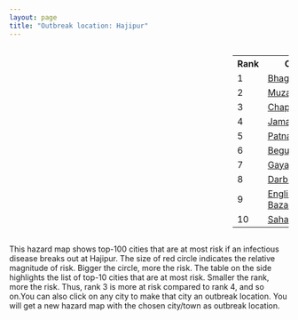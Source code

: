 ```yaml
---
layout: page
title: "Outbreak location: Hajipur"
---
```

<div style="width: 100%; overflow: auto;">
<div style="width: 75%; float: left;">
<div id="mapid">
<script src="https://buda-magenta.github.io/hazard_map/load_map.js"></script>

<script>
var marker_outbreak = L.marker([25.720581, 85.255560],{"autoPan": true}).addTo(map); marker_outbreak.bindTooltip("Hajipur").openTooltip();

var circle_1 = L.circle([25.286698, 87.132254], {"pane": "markerPane", "color": "red", "fill": true, "fillOpacity": 0.2, "fillRule": "evenodd", "lineCap": "round", "lineJoin": "round", "opacity": 1.0, "radius": 135615, "stroke": true, "weight": 3}).addTo(map);
circle_1.bindTooltip("Bhagalpur<br>rank: 1<br>hazard index: 0.135616")
circle_1.bindPopup('<a href="https://buda-magenta.github.io/hazard_map/Bhagalpur">Bhagalpur</a>')

var circle_2 = L.circle([26.148658, 85.340013], {"pane": "markerPane", "color": "red", "fill": true, "fillOpacity": 0.2, "fillRule": "evenodd", "lineCap": "round", "lineJoin": "round", "opacity": 1.0, "radius": 73324, "stroke": true, "weight": 3}).addTo(map);
circle_2.bindTooltip("Muzaffarpur<br>rank: 2<br>hazard index: 0.073325")
circle_2.bindPopup('<a href="https://buda-magenta.github.io/hazard_map/Muzaffarpur">Muzaffarpur</a>')

var circle_3 = L.circle([25.773344, 84.784977], {"pane": "markerPane", "color": "red", "fill": true, "fillOpacity": 0.2, "fillRule": "evenodd", "lineCap": "round", "lineJoin": "round", "opacity": 1.0, "radius": 20049, "stroke": true, "weight": 3}).addTo(map);
circle_3.bindTooltip("Chapra<br>rank: 3<br>hazard index: 0.020049")
circle_3.bindPopup('<a href="https://buda-magenta.github.io/hazard_map/Chapra">Chapra</a>')

var circle_4 = L.circle([25.329791, 86.456777], {"pane": "markerPane", "color": "red", "fill": true, "fillOpacity": 0.2, "fillRule": "evenodd", "lineCap": "round", "lineJoin": "round", "opacity": 1.0, "radius": 19209, "stroke": true, "weight": 3}).addTo(map);
circle_4.bindTooltip("Jamalpur<br>rank: 4<br>hazard index: 0.019209")
circle_4.bindPopup('<a href="https://buda-magenta.github.io/hazard_map/Jamalpur">Jamalpur</a>')

var circle_5 = L.circle([25.609324, 85.123525], {"pane": "markerPane", "color": "red", "fill": true, "fillOpacity": 0.2, "fillRule": "evenodd", "lineCap": "round", "lineJoin": "round", "opacity": 1.0, "radius": 17663, "stroke": true, "weight": 3}).addTo(map);
circle_5.bindTooltip("Patna<br>rank: 5<br>hazard index: 0.017663")
circle_5.bindPopup('<a href="https://buda-magenta.github.io/hazard_map/Patna">Patna</a>')

var circle_6 = L.circle([25.512719, 86.090571], {"pane": "markerPane", "color": "red", "fill": true, "fillOpacity": 0.2, "fillRule": "evenodd", "lineCap": "round", "lineJoin": "round", "opacity": 1.0, "radius": 12907, "stroke": true, "weight": 3}).addTo(map);
circle_6.bindTooltip("Begusarai<br>rank: 6<br>hazard index: 0.012908")
circle_6.bindPopup('<a href="https://buda-magenta.github.io/hazard_map/Begusarai">Begusarai</a>')

var circle_7 = L.circle([24.796436, 85.007956], {"pane": "markerPane", "color": "red", "fill": true, "fillOpacity": 0.2, "fillRule": "evenodd", "lineCap": "round", "lineJoin": "round", "opacity": 1.0, "radius": 12590, "stroke": true, "weight": 3}).addTo(map);
circle_7.bindTooltip("Gaya<br>rank: 7<br>hazard index: 0.012590")
circle_7.bindPopup('<a href="https://buda-magenta.github.io/hazard_map/Gaya">Gaya</a>')

var circle_8 = L.circle([26.083143, 86.032571], {"pane": "markerPane", "color": "red", "fill": true, "fillOpacity": 0.2, "fillRule": "evenodd", "lineCap": "round", "lineJoin": "round", "opacity": 1.0, "radius": 11728, "stroke": true, "weight": 3}).addTo(map);
circle_8.bindTooltip("Darbhanga<br>rank: 8<br>hazard index: 0.011729")
circle_8.bindPopup('<a href="https://buda-magenta.github.io/hazard_map/Darbhanga">Darbhanga</a>')

var circle_9 = L.circle([24.965712, 88.127778], {"pane": "markerPane", "color": "red", "fill": true, "fillOpacity": 0.2, "fillRule": "evenodd", "lineCap": "round", "lineJoin": "round", "opacity": 1.0, "radius": 8831, "stroke": true, "weight": 3}).addTo(map);
circle_9.bindTooltip("English Bazar<br>rank: 9<br>hazard index: 0.008831")
circle_9.bindPopup('<a href="https://buda-magenta.github.io/hazard_map/English_Bazar">English Bazar</a>')

var circle_10 = L.circle([25.832642, 86.614893], {"pane": "markerPane", "color": "red", "fill": true, "fillOpacity": 0.2, "fillRule": "evenodd", "lineCap": "round", "lineJoin": "round", "opacity": 1.0, "radius": 6895, "stroke": true, "weight": 3}).addTo(map);
circle_10.bindTooltip("Saharsa<br>rank: 10<br>hazard index: 0.006895")
circle_10.bindPopup('<a href="https://buda-magenta.github.io/hazard_map/Saharsa">Saharsa</a>')

var circle_11 = L.circle([25.560900, 87.647654], {"pane": "markerPane", "color": "red", "fill": true, "fillOpacity": 0.2, "fillRule": "evenodd", "lineCap": "round", "lineJoin": "round", "opacity": 1.0, "radius": 4817, "stroke": true, "weight": 3}).addTo(map);
circle_11.bindTooltip("Katihar<br>rank: 11<br>hazard index: 0.004818")
circle_11.bindPopup('<a href="https://buda-magenta.github.io/hazard_map/Katihar">Katihar</a>')

var circle_12 = L.circle([26.131004, 84.391257], {"pane": "markerPane", "color": "red", "fill": true, "fillOpacity": 0.2, "fillRule": "evenodd", "lineCap": "round", "lineJoin": "round", "opacity": 1.0, "radius": 3699, "stroke": true, "weight": 3}).addTo(map);
circle_12.bindTooltip("Siwan<br>rank: 12<br>hazard index: 0.003699")
circle_12.bindPopup('<a href="https://buda-magenta.github.io/hazard_map/Siwan">Siwan</a>')

var circle_13 = L.circle([22.541418, 88.357691], {"pane": "markerPane", "color": "red", "fill": true, "fillOpacity": 0.2, "fillRule": "evenodd", "lineCap": "round", "lineJoin": "round", "opacity": 1.0, "radius": 3603, "stroke": true, "weight": 3}).addTo(map);
circle_13.bindTooltip("Kolkata<br>rank: 13<br>hazard index: 0.003603")
circle_13.bindPopup('<a href="https://buda-magenta.github.io/hazard_map/Kolkata">Kolkata</a>')

var circle_14 = L.circle([26.671329, 83.364583], {"pane": "markerPane", "color": "red", "fill": true, "fillOpacity": 0.2, "fillRule": "evenodd", "lineCap": "round", "lineJoin": "round", "opacity": 1.0, "radius": 3155, "stroke": true, "weight": 3}).addTo(map);
circle_14.bindTooltip("Gorakhpur<br>rank: 14<br>hazard index: 0.003156")
circle_14.bindPopup('<a href="https://buda-magenta.github.io/hazard_map/Gorakhpur">Gorakhpur</a>')

var circle_15 = L.circle([25.877933, 84.119959], {"pane": "markerPane", "color": "red", "fill": true, "fillOpacity": 0.2, "fillRule": "evenodd", "lineCap": "round", "lineJoin": "round", "opacity": 1.0, "radius": 2993, "stroke": true, "weight": 3}).addTo(map);
circle_15.bindTooltip("Ballia<br>rank: 15<br>hazard index: 0.002993")
circle_15.bindPopup('<a href="https://buda-magenta.github.io/hazard_map/Ballia">Ballia</a>')

var circle_16 = L.circle([26.716413, 88.430992], {"pane": "markerPane", "color": "red", "fill": true, "fillOpacity": 0.2, "fillRule": "evenodd", "lineCap": "round", "lineJoin": "round", "opacity": 1.0, "radius": 2444, "stroke": true, "weight": 3}).addTo(map);
circle_16.bindTooltip("Siliguri<br>rank: 16<br>hazard index: 0.002445")
circle_16.bindPopup('<a href="https://buda-magenta.github.io/hazard_map/Siliguri">Siliguri</a>')

var circle_17 = L.circle([26.669512, 84.957411], {"pane": "markerPane", "color": "red", "fill": true, "fillOpacity": 0.2, "fillRule": "evenodd", "lineCap": "round", "lineJoin": "round", "opacity": 1.0, "radius": 2081, "stroke": true, "weight": 3}).addTo(map);
circle_17.bindTooltip("Motihari<br>rank: 17<br>hazard index: 0.002082")
circle_17.bindPopup('<a href="https://buda-magenta.github.io/hazard_map/Motihari">Motihari</a>')

var circle_18 = L.circle([28.651718, 77.221939], {"pane": "markerPane", "color": "red", "fill": true, "fillOpacity": 0.2, "fillRule": "evenodd", "lineCap": "round", "lineJoin": "round", "opacity": 1.0, "radius": 1846, "stroke": true, "weight": 3}).addTo(map);
circle_18.bindTooltip("Delhi<br>rank: 18<br>hazard index: 0.001846")
circle_18.bindPopup('<a href="https://buda-magenta.github.io/hazard_map/Delhi">Delhi</a>')

var circle_19 = L.circle([25.954628, 83.647350], {"pane": "markerPane", "color": "red", "fill": true, "fillOpacity": 0.2, "fillRule": "evenodd", "lineCap": "round", "lineJoin": "round", "opacity": 1.0, "radius": 1763, "stroke": true, "weight": 3}).addTo(map);
circle_19.bindTooltip("Maunath Bhanjan<br>rank: 19<br>hazard index: 0.001763")
circle_19.bindPopup('<a href="https://buda-magenta.github.io/hazard_map/Maunath_Bhanjan">Maunath Bhanjan</a>')

var circle_20 = L.circle([23.795281, 86.430964], {"pane": "markerPane", "color": "red", "fill": true, "fillOpacity": 0.2, "fillRule": "evenodd", "lineCap": "round", "lineJoin": "round", "opacity": 1.0, "radius": 1743, "stroke": true, "weight": 3}).addTo(map);
circle_20.bindTooltip("Dhanbad<br>rank: 20<br>hazard index: 0.001743")
circle_20.bindPopup('<a href="https://buda-magenta.github.io/hazard_map/Dhanbad">Dhanbad</a>')

var circle_21 = L.circle([25.205305, 85.514612], {"pane": "markerPane", "color": "red", "fill": true, "fillOpacity": 0.2, "fillRule": "evenodd", "lineCap": "round", "lineJoin": "round", "opacity": 1.0, "radius": 1370, "stroke": true, "weight": 3}).addTo(map);
circle_21.bindTooltip("Biharsharif<br>rank: 21<br>hazard index: 0.001371")
circle_21.bindPopup('<a href="https://buda-magenta.github.io/hazard_map/Biharsharif">Biharsharif</a>')

var circle_22 = L.circle([26.838100, 80.934600], {"pane": "markerPane", "color": "red", "fill": true, "fillOpacity": 0.2, "fillRule": "evenodd", "lineCap": "round", "lineJoin": "round", "opacity": 1.0, "radius": 1343, "stroke": true, "weight": 3}).addTo(map);
circle_22.bindTooltip("Lucknow<br>rank: 22<br>hazard index: 0.001343")
circle_22.bindPopup('<a href="https://buda-magenta.github.io/hazard_map/Lucknow">Lucknow</a>')

var circle_23 = L.circle([25.623457, 84.596839], {"pane": "markerPane", "color": "red", "fill": true, "fillOpacity": 0.2, "fillRule": "evenodd", "lineCap": "round", "lineJoin": "round", "opacity": 1.0, "radius": 1276, "stroke": true, "weight": 3}).addTo(map);
circle_23.bindTooltip("Arrah<br>rank: 23<br>hazard index: 0.001277")
circle_23.bindPopup('<a href="https://buda-magenta.github.io/hazard_map/Arrah">Arrah</a>')

var circle_24 = L.circle([26.298638, 87.953148], {"pane": "markerPane", "color": "red", "fill": true, "fillOpacity": 0.2, "fillRule": "evenodd", "lineCap": "round", "lineJoin": "round", "opacity": 1.0, "radius": 1266, "stroke": true, "weight": 3}).addTo(map);
circle_24.bindTooltip("Kishanganj<br>rank: 24<br>hazard index: 0.001267")
circle_24.bindPopup('<a href="https://buda-magenta.github.io/hazard_map/Kishanganj">Kishanganj</a>')

var circle_25 = L.circle([23.687130, 86.974659], {"pane": "markerPane", "color": "red", "fill": true, "fillOpacity": 0.2, "fillRule": "evenodd", "lineCap": "round", "lineJoin": "round", "opacity": 1.0, "radius": 1183, "stroke": true, "weight": 3}).addTo(map);
circle_25.bindTooltip("Asansol<br>rank: 25<br>hazard index: 0.001184")
circle_25.bindPopup('<a href="https://buda-magenta.github.io/hazard_map/Asansol">Asansol</a>')

var circle_26 = L.circle([26.423847, 83.762732], {"pane": "markerPane", "color": "red", "fill": true, "fillOpacity": 0.2, "fillRule": "evenodd", "lineCap": "round", "lineJoin": "round", "opacity": 1.0, "radius": 1109, "stroke": true, "weight": 3}).addTo(map);
circle_26.bindTooltip("Deoria<br>rank: 26<br>hazard index: 0.001110")
circle_26.bindPopup('<a href="https://buda-magenta.github.io/hazard_map/Deoria">Deoria</a>')

var circle_27 = L.circle([26.180598, 91.753943], {"pane": "markerPane", "color": "red", "fill": true, "fillOpacity": 0.2, "fillRule": "evenodd", "lineCap": "round", "lineJoin": "round", "opacity": 1.0, "radius": 1070, "stroke": true, "weight": 3}).addTo(map);
circle_27.bindTooltip("Guwahati<br>rank: 27<br>hazard index: 0.001070")
circle_27.bindPopup('<a href="https://buda-magenta.github.io/hazard_map/Guwahati">Guwahati</a>')

var circle_28 = L.circle([25.220812, 86.517204], {"pane": "markerPane", "color": "red", "fill": true, "fillOpacity": 0.2, "fillRule": "evenodd", "lineCap": "round", "lineJoin": "round", "opacity": 1.0, "radius": 983, "stroke": true, "weight": 3}).addTo(map);
circle_28.bindTooltip("Munger<br>rank: 28<br>hazard index: 0.000984")
circle_28.bindPopup('<a href="https://buda-magenta.github.io/hazard_map/Munger">Munger</a>')

var circle_29 = L.circle([25.133173, 86.525040], {"pane": "markerPane", "color": "red", "fill": true, "fillOpacity": 0.2, "fillRule": "evenodd", "lineCap": "round", "lineJoin": "round", "opacity": 1.0, "radius": 955, "stroke": true, "weight": 3}).addTo(map);
circle_29.bindTooltip("Kharagpur<br>rank: 29<br>hazard index: 0.000955")
circle_29.bindPopup('<a href="https://buda-magenta.github.io/hazard_map/Kharagpur">Kharagpur</a>')

var circle_30 = L.circle([24.476642, 86.606732], {"pane": "markerPane", "color": "red", "fill": true, "fillOpacity": 0.2, "fillRule": "evenodd", "lineCap": "round", "lineJoin": "round", "opacity": 1.0, "radius": 937, "stroke": true, "weight": 3}).addTo(map);
circle_30.bindTooltip("Deoghar<br>rank: 30<br>hazard index: 0.000938")
circle_30.bindPopup('<a href="https://buda-magenta.github.io/hazard_map/Deoghar">Deoghar</a>')

var circle_31 = L.circle([25.623400, 85.041700], {"pane": "markerPane", "color": "red", "fill": true, "fillOpacity": 0.2, "fillRule": "evenodd", "lineCap": "round", "lineJoin": "round", "opacity": 1.0, "radius": 891, "stroke": true, "weight": 3}).addTo(map);
circle_31.bindTooltip("Dinapur Nizamat<br>rank: 31<br>hazard index: 0.000891")
circle_31.bindPopup('<a href="https://buda-magenta.github.io/hazard_map/Dinapur_Nizamat">Dinapur Nizamat</a>')

var circle_32 = L.circle([25.572433, 83.609605], {"pane": "markerPane", "color": "red", "fill": true, "fillOpacity": 0.2, "fillRule": "evenodd", "lineCap": "round", "lineJoin": "round", "opacity": 1.0, "radius": 780, "stroke": true, "weight": 3}).addTo(map);
circle_32.bindTooltip("Medinipur<br>rank: 32<br>hazard index: 0.000781")
circle_32.bindPopup('<a href="https://buda-magenta.github.io/hazard_map/Medinipur">Medinipur</a>')

var circle_33 = L.circle([25.335649, 83.007629], {"pane": "markerPane", "color": "red", "fill": true, "fillOpacity": 0.2, "fillRule": "evenodd", "lineCap": "round", "lineJoin": "round", "opacity": 1.0, "radius": 745, "stroke": true, "weight": 3}).addTo(map);
circle_33.bindTooltip("Varanasi<br>rank: 33<br>hazard index: 0.000746")
circle_33.bindPopup('<a href="https://buda-magenta.github.io/hazard_map/Varanasi">Varanasi</a>')

var circle_34 = L.circle([23.370035, 85.325013], {"pane": "markerPane", "color": "red", "fill": true, "fillOpacity": 0.2, "fillRule": "evenodd", "lineCap": "round", "lineJoin": "round", "opacity": 1.0, "radius": 742, "stroke": true, "weight": 3}).addTo(map);
circle_34.bindTooltip("Ranchi<br>rank: 34<br>hazard index: 0.000742")
circle_34.bindPopup('<a href="https://buda-magenta.github.io/hazard_map/Ranchi">Ranchi</a>')

var circle_35 = L.circle([26.000000, 87.500000], {"pane": "markerPane", "color": "red", "fill": true, "fillOpacity": 0.2, "fillRule": "evenodd", "lineCap": "round", "lineJoin": "round", "opacity": 1.0, "radius": 716, "stroke": true, "weight": 3}).addTo(map);
circle_35.bindTooltip("Purnia<br>rank: 35<br>hazard index: 0.000717")
circle_35.bindPopup('<a href="https://buda-magenta.github.io/hazard_map/Purnia">Purnia</a>')

var circle_36 = L.circle([26.791073, 84.560107], {"pane": "markerPane", "color": "red", "fill": true, "fillOpacity": 0.2, "fillRule": "evenodd", "lineCap": "round", "lineJoin": "round", "opacity": 1.0, "radius": 710, "stroke": true, "weight": 3}).addTo(map);
circle_36.bindTooltip("Bettiah<br>rank: 36<br>hazard index: 0.000710")
circle_36.bindPopup('<a href="https://buda-magenta.github.io/hazard_map/Bettiah">Bettiah</a>')

var circle_37 = L.circle([28.651718, 77.221939], {"pane": "markerPane", "color": "red", "fill": true, "fillOpacity": 0.2, "fillRule": "evenodd", "lineCap": "round", "lineJoin": "round", "opacity": 1.0, "radius": 694, "stroke": true, "weight": 3}).addTo(map);
circle_37.bindTooltip("Dehri<br>rank: 37<br>hazard index: 0.000694")
circle_37.bindPopup('<a href="https://buda-magenta.github.io/hazard_map/Dehri">Dehri</a>')

var circle_38 = L.circle([24.900100, 84.018211], {"pane": "markerPane", "color": "red", "fill": true, "fillOpacity": 0.2, "fillRule": "evenodd", "lineCap": "round", "lineJoin": "round", "opacity": 1.0, "radius": 680, "stroke": true, "weight": 3}).addTo(map);
circle_38.bindTooltip("Sasaram<br>rank: 38<br>hazard index: 0.000680")
circle_38.bindPopup('<a href="https://buda-magenta.github.io/hazard_map/Sasaram">Sasaram</a>')

var circle_39 = L.circle([27.059011, 84.206464], {"pane": "markerPane", "color": "red", "fill": true, "fillOpacity": 0.2, "fillRule": "evenodd", "lineCap": "round", "lineJoin": "round", "opacity": 1.0, "radius": 674, "stroke": true, "weight": 3}).addTo(map);
circle_39.bindTooltip("Bagaha<br>rank: 39<br>hazard index: 0.000675")
circle_39.bindPopup('<a href="https://buda-magenta.github.io/hazard_map/Bagaha">Bagaha</a>')

var circle_40 = L.circle([23.967515, 85.438846], {"pane": "markerPane", "color": "red", "fill": true, "fillOpacity": 0.2, "fillRule": "evenodd", "lineCap": "round", "lineJoin": "round", "opacity": 1.0, "radius": 512, "stroke": true, "weight": 3}).addTo(map);
circle_40.bindTooltip("Hazaribagh<br>rank: 40<br>hazard index: 0.000512")
circle_40.bindPopup('<a href="https://buda-magenta.github.io/hazard_map/Hazaribagh">Hazaribagh</a>')

var circle_41 = L.circle([26.460914, 80.321759], {"pane": "markerPane", "color": "red", "fill": true, "fillOpacity": 0.2, "fillRule": "evenodd", "lineCap": "round", "lineJoin": "round", "opacity": 1.0, "radius": 498, "stroke": true, "weight": 3}).addTo(map);
circle_41.bindTooltip("Kanpur<br>rank: 41<br>hazard index: 0.000499")
circle_41.bindPopup('<a href="https://buda-magenta.github.io/hazard_map/Kanpur">Kanpur</a>')

var circle_42 = L.circle([23.535048, 87.338043], {"pane": "markerPane", "color": "red", "fill": true, "fillOpacity": 0.2, "fillRule": "evenodd", "lineCap": "round", "lineJoin": "round", "opacity": 1.0, "radius": 473, "stroke": true, "weight": 3}).addTo(map);
circle_42.bindTooltip("Durgapur<br>rank: 42<br>hazard index: 0.000473")
circle_42.bindPopup('<a href="https://buda-magenta.github.io/hazard_map/Durgapur">Durgapur</a>')

var circle_43 = L.circle([25.152471, 85.006878], {"pane": "markerPane", "color": "red", "fill": true, "fillOpacity": 0.2, "fillRule": "evenodd", "lineCap": "round", "lineJoin": "round", "opacity": 1.0, "radius": 461, "stroke": true, "weight": 3}).addTo(map);
circle_43.bindTooltip("Jehanabad<br>rank: 43<br>hazard index: 0.000462")
circle_43.bindPopup('<a href="https://buda-magenta.github.io/hazard_map/Jehanabad">Jehanabad</a>')

var circle_44 = L.circle([25.438130, 81.833800], {"pane": "markerPane", "color": "red", "fill": true, "fillOpacity": 0.2, "fillRule": "evenodd", "lineCap": "round", "lineJoin": "round", "opacity": 1.0, "radius": 410, "stroke": true, "weight": 3}).addTo(map);
circle_44.bindTooltip("Allahabad<br>rank: 44<br>hazard index: 0.000410")
circle_44.bindPopup('<a href="https://buda-magenta.github.io/hazard_map/Allahabad">Allahabad</a>')

var circle_45 = L.circle([25.562071, 84.015672], {"pane": "markerPane", "color": "red", "fill": true, "fillOpacity": 0.2, "fillRule": "evenodd", "lineCap": "round", "lineJoin": "round", "opacity": 1.0, "radius": 403, "stroke": true, "weight": 3}).addTo(map);
circle_45.bindTooltip("Buxar<br>rank: 45<br>hazard index: 0.000404")
circle_45.bindPopup('<a href="https://buda-magenta.github.io/hazard_map/Buxar">Buxar</a>')

var circle_46 = L.circle([25.531031, 78.652689], {"pane": "markerPane", "color": "red", "fill": true, "fillOpacity": 0.2, "fillRule": "evenodd", "lineCap": "round", "lineJoin": "round", "opacity": 1.0, "radius": 400, "stroke": true, "weight": 3}).addTo(map);
circle_46.bindTooltip("Jhansi<br>rank: 46<br>hazard index: 0.000400")
circle_46.bindPopup('<a href="https://buda-magenta.github.io/hazard_map/Jhansi">Jhansi</a>')

var circle_47 = L.circle([25.603508, 83.507454], {"pane": "markerPane", "color": "red", "fill": true, "fillOpacity": 0.2, "fillRule": "evenodd", "lineCap": "round", "lineJoin": "round", "opacity": 1.0, "radius": 389, "stroke": true, "weight": 3}).addTo(map);
circle_47.bindTooltip("Ghazipur<br>rank: 47<br>hazard index: 0.000390")
circle_47.bindPopup('<a href="https://buda-magenta.github.io/hazard_map/Ghazipur">Ghazipur</a>')

var circle_48 = L.circle([22.801519, 86.202958], {"pane": "markerPane", "color": "red", "fill": true, "fillOpacity": 0.2, "fillRule": "evenodd", "lineCap": "round", "lineJoin": "round", "opacity": 1.0, "radius": 377, "stroke": true, "weight": 3}).addTo(map);
circle_48.bindTooltip("Jamshedpur<br>rank: 48<br>hazard index: 0.000378")
circle_48.bindPopup('<a href="https://buda-magenta.github.io/hazard_map/Jamshedpur">Jamshedpur</a>')

var circle_49 = L.circle([25.680654, 88.124646], {"pane": "markerPane", "color": "red", "fill": true, "fillOpacity": 0.2, "fillRule": "evenodd", "lineCap": "round", "lineJoin": "round", "opacity": 1.0, "radius": 377, "stroke": true, "weight": 3}).addTo(map);
circle_49.bindTooltip("Raiganj<br>rank: 49<br>hazard index: 0.000377")
circle_49.bindPopup('<a href="https://buda-magenta.github.io/hazard_map/Raiganj">Raiganj</a>')

var circle_50 = L.circle([22.707369, 88.374437], {"pane": "markerPane", "color": "red", "fill": true, "fillOpacity": 0.2, "fillRule": "evenodd", "lineCap": "round", "lineJoin": "round", "opacity": 1.0, "radius": 375, "stroke": true, "weight": 3}).addTo(map);
circle_50.bindTooltip("Baranagar<br>rank: 50<br>hazard index: 0.000375")
circle_50.bindPopup('<a href="https://buda-magenta.github.io/hazard_map/Baranagar">Baranagar</a>')

var circle_51 = L.circle([25.263487, 88.789003], {"pane": "markerPane", "color": "red", "fill": true, "fillOpacity": 0.2, "fillRule": "evenodd", "lineCap": "round", "lineJoin": "round", "opacity": 1.0, "radius": 375, "stroke": true, "weight": 3}).addTo(map);
circle_51.bindTooltip("Balurghat<br>rank: 51<br>hazard index: 0.000375")
circle_51.bindPopup('<a href="https://buda-magenta.github.io/hazard_map/Balurghat">Balurghat</a>')

var circle_52 = L.circle([26.698885, 88.320030], {"pane": "markerPane", "color": "red", "fill": true, "fillOpacity": 0.2, "fillRule": "evenodd", "lineCap": "round", "lineJoin": "round", "opacity": 1.0, "radius": 324, "stroke": true, "weight": 3}).addTo(map);
circle_52.bindTooltip("Bagdogra<br>rank: 52<br>hazard index: 0.000325")
circle_52.bindPopup('<a href="https://buda-magenta.github.io/hazard_map/Bagdogra">Bagdogra</a>')

var circle_53 = L.circle([19.075990, 72.877393], {"pane": "markerPane", "color": "red", "fill": true, "fillOpacity": 0.2, "fillRule": "evenodd", "lineCap": "round", "lineJoin": "round", "opacity": 1.0, "radius": 294, "stroke": true, "weight": 3}).addTo(map);
circle_53.bindTooltip("Mumbai<br>rank: 53<br>hazard index: 0.000294")
circle_53.bindPopup('<a href="https://buda-magenta.github.io/hazard_map/Mumbai">Mumbai</a>')

var circle_54 = L.circle([23.699128, 85.991069], {"pane": "markerPane", "color": "red", "fill": true, "fillOpacity": 0.2, "fillRule": "evenodd", "lineCap": "round", "lineJoin": "round", "opacity": 1.0, "radius": 286, "stroke": true, "weight": 3}).addTo(map);
circle_54.bindTooltip("Bokaro<br>rank: 54<br>hazard index: 0.000286")
circle_54.bindPopup('<a href="https://buda-magenta.github.io/hazard_map/Bokaro">Bokaro</a>')

var circle_55 = L.circle([28.457876, 79.405571], {"pane": "markerPane", "color": "red", "fill": true, "fillOpacity": 0.2, "fillRule": "evenodd", "lineCap": "round", "lineJoin": "round", "opacity": 1.0, "radius": 275, "stroke": true, "weight": 3}).addTo(map);
circle_55.bindTooltip("Bareilly<br>rank: 55<br>hazard index: 0.000276")
circle_55.bindPopup('<a href="https://buda-magenta.github.io/hazard_map/Bareilly">Bareilly</a>')

var circle_56 = L.circle([26.626484, 88.734077], {"pane": "markerPane", "color": "red", "fill": true, "fillOpacity": 0.2, "fillRule": "evenodd", "lineCap": "round", "lineJoin": "round", "opacity": 1.0, "radius": 253, "stroke": true, "weight": 3}).addTo(map);
circle_56.bindTooltip("Jalpaiguri<br>rank: 56<br>hazard index: 0.000254")
circle_56.bindPopup('<a href="https://buda-magenta.github.io/hazard_map/Jalpaiguri">Jalpaiguri</a>')

var circle_57 = L.circle([23.250000, 87.750000], {"pane": "markerPane", "color": "red", "fill": true, "fillOpacity": 0.2, "fillRule": "evenodd", "lineCap": "round", "lineJoin": "round", "opacity": 1.0, "radius": 252, "stroke": true, "weight": 3}).addTo(map);
circle_57.bindTooltip("Barddhaman<br>rank: 57<br>hazard index: 0.000253")
circle_57.bindPopup('<a href="https://buda-magenta.github.io/hazard_map/Barddhaman">Barddhaman</a>')

var circle_58 = L.circle([21.170200, 72.831100], {"pane": "markerPane", "color": "red", "fill": true, "fillOpacity": 0.2, "fillRule": "evenodd", "lineCap": "round", "lineJoin": "round", "opacity": 1.0, "radius": 230, "stroke": true, "weight": 3}).addTo(map);
circle_58.bindTooltip("Surat<br>rank: 58<br>hazard index: 0.000230")
circle_58.bindPopup('<a href="https://buda-magenta.github.io/hazard_map/Surat">Surat</a>')

var circle_59 = L.circle([27.484460, 94.901945], {"pane": "markerPane", "color": "red", "fill": true, "fillOpacity": 0.2, "fillRule": "evenodd", "lineCap": "round", "lineJoin": "round", "opacity": 1.0, "radius": 187, "stroke": true, "weight": 3}).addTo(map);
circle_59.bindTooltip("Dibrugarh<br>rank: 59<br>hazard index: 0.000188")
circle_59.bindPopup('<a href="https://buda-magenta.github.io/hazard_map/Dibrugarh">Dibrugarh</a>')

var circle_60 = L.circle([23.730215, 86.839671], {"pane": "markerPane", "color": "red", "fill": true, "fillOpacity": 0.2, "fillRule": "evenodd", "lineCap": "round", "lineJoin": "round", "opacity": 1.0, "radius": 176, "stroke": true, "weight": 3}).addTo(map);
circle_60.bindTooltip("Kulti<br>rank: 60<br>hazard index: 0.000176")
circle_60.bindPopup('<a href="https://buda-magenta.github.io/hazard_map/Kulti">Kulti</a>')

var circle_61 = L.circle([30.909016, 75.851601], {"pane": "markerPane", "color": "red", "fill": true, "fillOpacity": 0.2, "fillRule": "evenodd", "lineCap": "round", "lineJoin": "round", "opacity": 1.0, "radius": 168, "stroke": true, "weight": 3}).addTo(map);
circle_61.bindTooltip("Ludhiana<br>rank: 61<br>hazard index: 0.000168")
circle_61.bindPopup('<a href="https://buda-magenta.github.io/hazard_map/Ludhiana">Ludhiana</a>')

var circle_62 = L.circle([23.388901, 88.372439], {"pane": "markerPane", "color": "red", "fill": true, "fillOpacity": 0.2, "fillRule": "evenodd", "lineCap": "round", "lineJoin": "round", "opacity": 1.0, "radius": 162, "stroke": true, "weight": 3}).addTo(map);
circle_62.bindTooltip("Nabadwip<br>rank: 62<br>hazard index: 0.000162")
circle_62.bindPopup('<a href="https://buda-magenta.github.io/hazard_map/Nabadwip">Nabadwip</a>')

var circle_63 = L.circle([24.379576, 88.585573], {"pane": "markerPane", "color": "red", "fill": true, "fillOpacity": 0.2, "fillRule": "evenodd", "lineCap": "round", "lineJoin": "round", "opacity": 1.0, "radius": 159, "stroke": true, "weight": 3}).addTo(map);
circle_63.bindTooltip("Baharampur<br>rank: 63<br>hazard index: 0.000159")
circle_63.bindPopup('<a href="https://buda-magenta.github.io/hazard_map/Baharampur">Baharampur</a>')

var circle_64 = L.circle([23.160894, 79.949770], {"pane": "markerPane", "color": "red", "fill": true, "fillOpacity": 0.2, "fillRule": "evenodd", "lineCap": "round", "lineJoin": "round", "opacity": 1.0, "radius": 148, "stroke": true, "weight": 3}).addTo(map);
circle_64.bindTooltip("Jabalpur<br>rank: 64<br>hazard index: 0.000149")
circle_64.bindPopup('<a href="https://buda-magenta.github.io/hazard_map/Jabalpur">Jabalpur</a>')

var circle_65 = L.circle([21.237947, 81.633683], {"pane": "markerPane", "color": "red", "fill": true, "fillOpacity": 0.2, "fillRule": "evenodd", "lineCap": "round", "lineJoin": "round", "opacity": 1.0, "radius": 145, "stroke": true, "weight": 3}).addTo(map);
circle_65.bindTooltip("Raipur<br>rank: 65<br>hazard index: 0.000146")
circle_65.bindPopup('<a href="https://buda-magenta.github.io/hazard_map/Raipur">Raipur</a>')

var circle_66 = L.circle([28.863842, 78.805778], {"pane": "markerPane", "color": "red", "fill": true, "fillOpacity": 0.2, "fillRule": "evenodd", "lineCap": "round", "lineJoin": "round", "opacity": 1.0, "radius": 141, "stroke": true, "weight": 3}).addTo(map);
circle_66.bindTooltip("Moradabad<br>rank: 66<br>hazard index: 0.000141")
circle_66.bindPopup('<a href="https://buda-magenta.github.io/hazard_map/Moradabad">Moradabad</a>')

var circle_67 = L.circle([26.022697, 83.028873], {"pane": "markerPane", "color": "red", "fill": true, "fillOpacity": 0.2, "fillRule": "evenodd", "lineCap": "round", "lineJoin": "round", "opacity": 1.0, "radius": 139, "stroke": true, "weight": 3}).addTo(map);
circle_67.bindTooltip("Azamgarh<br>rank: 67<br>hazard index: 0.000139")
circle_67.bindPopup('<a href="https://buda-magenta.github.io/hazard_map/Azamgarh">Azamgarh</a>')

var circle_68 = L.circle([27.109667, 81.918329], {"pane": "markerPane", "color": "red", "fill": true, "fillOpacity": 0.2, "fillRule": "evenodd", "lineCap": "round", "lineJoin": "round", "opacity": 1.0, "radius": 108, "stroke": true, "weight": 3}).addTo(map);
circle_68.bindTooltip("Gonda<br>rank: 68<br>hazard index: 0.000108")
circle_68.bindPopup('<a href="https://buda-magenta.github.io/hazard_map/Gonda">Gonda</a>')

var circle_69 = L.circle([22.591260, 88.390964], {"pane": "markerPane", "color": "red", "fill": true, "fillOpacity": 0.2, "fillRule": "evenodd", "lineCap": "round", "lineJoin": "round", "opacity": 1.0, "radius": 105, "stroke": true, "weight": 3}).addTo(map);
circle_69.bindTooltip("Bidhan Nagar<br>rank: 69<br>hazard index: 0.000105")
circle_69.bindPopup('<a href="https://buda-magenta.github.io/hazard_map/Bidhan_Nagar">Bidhan Nagar</a>')

var circle_70 = L.circle([22.782355, 86.159003], {"pane": "markerPane", "color": "red", "fill": true, "fillOpacity": 0.2, "fillRule": "evenodd", "lineCap": "round", "lineJoin": "round", "opacity": 1.0, "radius": 104, "stroke": true, "weight": 3}).addTo(map);
circle_70.bindTooltip("Adityapur<br>rank: 70<br>hazard index: 0.000104")
circle_70.bindPopup('<a href="https://buda-magenta.github.io/hazard_map/Adityapur">Adityapur</a>')

var circle_71 = L.circle([31.634308, 74.873679], {"pane": "markerPane", "color": "red", "fill": true, "fillOpacity": 0.2, "fillRule": "evenodd", "lineCap": "round", "lineJoin": "round", "opacity": 1.0, "radius": 101, "stroke": true, "weight": 3}).addTo(map);
circle_71.bindTooltip("Amritsar<br>rank: 71<br>hazard index: 0.000102")
circle_71.bindPopup('<a href="https://buda-magenta.github.io/hazard_map/Amritsar">Amritsar</a>')

var circle_72 = L.circle([25.913591, 93.728371], {"pane": "markerPane", "color": "red", "fill": true, "fillOpacity": 0.2, "fillRule": "evenodd", "lineCap": "round", "lineJoin": "round", "opacity": 1.0, "radius": 100, "stroke": true, "weight": 3}).addTo(map);
circle_72.bindTooltip("Dimapur<br>rank: 72<br>hazard index: 0.000101")
circle_72.bindPopup('<a href="https://buda-magenta.github.io/hazard_map/Dimapur">Dimapur</a>')

var circle_73 = L.circle([20.843512, 75.525927], {"pane": "markerPane", "color": "red", "fill": true, "fillOpacity": 0.2, "fillRule": "evenodd", "lineCap": "round", "lineJoin": "round", "opacity": 1.0, "radius": 98, "stroke": true, "weight": 3}).addTo(map);
circle_73.bindTooltip("Jalgaon<br>rank: 73<br>hazard index: 0.000099")
circle_73.bindPopup('<a href="https://buda-magenta.github.io/hazard_map/Jalgaon">Jalgaon</a>')

var circle_74 = L.circle([27.985060, 80.753845], {"pane": "markerPane", "color": "red", "fill": true, "fillOpacity": 0.2, "fillRule": "evenodd", "lineCap": "round", "lineJoin": "round", "opacity": 1.0, "radius": 91, "stroke": true, "weight": 3}).addTo(map);
circle_74.bindTooltip("Lakhimpur<br>rank: 74<br>hazard index: 0.000092")
circle_74.bindPopup('<a href="https://buda-magenta.github.io/hazard_map/Lakhimpur">Lakhimpur</a>')

var circle_75 = L.circle([31.292011, 75.568058], {"pane": "markerPane", "color": "red", "fill": true, "fillOpacity": 0.2, "fillRule": "evenodd", "lineCap": "round", "lineJoin": "round", "opacity": 1.0, "radius": 89, "stroke": true, "weight": 3}).addTo(map);
circle_75.bindTooltip("Jalandhar<br>rank: 75<br>hazard index: 0.000090")
circle_75.bindPopup('<a href="https://buda-magenta.github.io/hazard_map/Jalandhar">Jalandhar</a>')

var circle_76 = L.circle([23.021624, 72.579707], {"pane": "markerPane", "color": "red", "fill": true, "fillOpacity": 0.2, "fillRule": "evenodd", "lineCap": "round", "lineJoin": "round", "opacity": 1.0, "radius": 84, "stroke": true, "weight": 3}).addTo(map);
circle_76.bindTooltip("Ahmedabad<br>rank: 76<br>hazard index: 0.000085")
circle_76.bindPopup('<a href="https://buda-magenta.github.io/hazard_map/Ahmedabad">Ahmedabad</a>')

var circle_77 = L.circle([29.988077, 77.508130], {"pane": "markerPane", "color": "red", "fill": true, "fillOpacity": 0.2, "fillRule": "evenodd", "lineCap": "round", "lineJoin": "round", "opacity": 1.0, "radius": 83, "stroke": true, "weight": 3}).addTo(map);
circle_77.bindTooltip("Saharanpur<br>rank: 77<br>hazard index: 0.000084")
circle_77.bindPopup('<a href="https://buda-magenta.github.io/hazard_map/Saharanpur">Saharanpur</a>')

var circle_78 = L.circle([24.500000, 81.000000], {"pane": "markerPane", "color": "red", "fill": true, "fillOpacity": 0.2, "fillRule": "evenodd", "lineCap": "round", "lineJoin": "round", "opacity": 1.0, "radius": 79, "stroke": true, "weight": 3}).addTo(map);
circle_78.bindTooltip("Satna<br>rank: 78<br>hazard index: 0.000080")
circle_78.bindPopup('<a href="https://buda-magenta.github.io/hazard_map/Satna">Satna</a>')

var circle_79 = L.circle([17.388786, 78.461065], {"pane": "markerPane", "color": "red", "fill": true, "fillOpacity": 0.2, "fillRule": "evenodd", "lineCap": "round", "lineJoin": "round", "opacity": 1.0, "radius": 75, "stroke": true, "weight": 3}).addTo(map);
circle_79.bindTooltip("Hyderabad<br>rank: 79<br>hazard index: 0.000075")
circle_79.bindPopup('<a href="https://buda-magenta.github.io/hazard_map/Hyderabad">Hyderabad</a>')

var circle_80 = L.circle([28.794068, 79.185930], {"pane": "markerPane", "color": "red", "fill": true, "fillOpacity": 0.2, "fillRule": "evenodd", "lineCap": "round", "lineJoin": "round", "opacity": 1.0, "radius": 73, "stroke": true, "weight": 3}).addTo(map);
circle_80.bindTooltip("Rampur<br>rank: 80<br>hazard index: 0.000073")
circle_80.bindPopup('<a href="https://buda-magenta.github.io/hazard_map/Rampur">Rampur</a>')

var circle_81 = L.circle([23.332200, 86.361600], {"pane": "markerPane", "color": "red", "fill": true, "fillOpacity": 0.2, "fillRule": "evenodd", "lineCap": "round", "lineJoin": "round", "opacity": 1.0, "radius": 72, "stroke": true, "weight": 3}).addTo(map);
circle_81.bindTooltip("Purulia<br>rank: 81<br>hazard index: 0.000073")
circle_81.bindPopup('<a href="https://buda-magenta.github.io/hazard_map/Purulia">Purulia</a>')

var circle_82 = L.circle([27.876990, 78.137290], {"pane": "markerPane", "color": "red", "fill": true, "fillOpacity": 0.2, "fillRule": "evenodd", "lineCap": "round", "lineJoin": "round", "opacity": 1.0, "radius": 72, "stroke": true, "weight": 3}).addTo(map);
circle_82.bindTooltip("Aligarh<br>rank: 82<br>hazard index: 0.000073")
circle_82.bindPopup('<a href="https://buda-magenta.github.io/hazard_map/Aligarh">Aligarh</a>')

var circle_83 = L.circle([27.912633, 79.746563], {"pane": "markerPane", "color": "red", "fill": true, "fillOpacity": 0.2, "fillRule": "evenodd", "lineCap": "round", "lineJoin": "round", "opacity": 1.0, "radius": 69, "stroke": true, "weight": 3}).addTo(map);
circle_83.bindTooltip("Shahjahanpur<br>rank: 83<br>hazard index: 0.000070")
circle_83.bindPopup('<a href="https://buda-magenta.github.io/hazard_map/Shahjahanpur">Shahjahanpur</a>')

var circle_84 = L.circle([20.011247, 73.790236], {"pane": "markerPane", "color": "red", "fill": true, "fillOpacity": 0.2, "fillRule": "evenodd", "lineCap": "round", "lineJoin": "round", "opacity": 1.0, "radius": 69, "stroke": true, "weight": 3}).addTo(map);
circle_84.bindTooltip("Nashik<br>rank: 84<br>hazard index: 0.000069")
circle_84.bindPopup('<a href="https://buda-magenta.github.io/hazard_map/Nashik">Nashik</a>')

var circle_85 = L.circle([25.280733, 83.125128], {"pane": "markerPane", "color": "red", "fill": true, "fillOpacity": 0.2, "fillRule": "evenodd", "lineCap": "round", "lineJoin": "round", "opacity": 1.0, "radius": 68, "stroke": true, "weight": 3}).addTo(map);
circle_85.bindTooltip("Mughal Sarai<br>rank: 85<br>hazard index: 0.000068")
circle_85.bindPopup('<a href="https://buda-magenta.github.io/hazard_map/Mughal_Sarai">Mughal Sarai</a>')

var circle_86 = L.circle([26.203725, 78.157363], {"pane": "markerPane", "color": "red", "fill": true, "fillOpacity": 0.2, "fillRule": "evenodd", "lineCap": "round", "lineJoin": "round", "opacity": 1.0, "radius": 67, "stroke": true, "weight": 3}).addTo(map);
circle_86.bindTooltip("Gwalior<br>rank: 86<br>hazard index: 0.000067")
circle_86.bindPopup('<a href="https://buda-magenta.github.io/hazard_map/Gwalior">Gwalior</a>')

var circle_87 = L.circle([12.979120, 77.591300], {"pane": "markerPane", "color": "red", "fill": true, "fillOpacity": 0.2, "fillRule": "evenodd", "lineCap": "round", "lineJoin": "round", "opacity": 1.0, "radius": 65, "stroke": true, "weight": 3}).addTo(map);
circle_87.bindTooltip("Bangalore<br>rank: 87<br>hazard index: 0.000066")
circle_87.bindPopup('<a href="https://buda-magenta.github.io/hazard_map/Bangalore">Bangalore</a>')

var circle_88 = L.circle([23.131954, 87.207397], {"pane": "markerPane", "color": "red", "fill": true, "fillOpacity": 0.2, "fillRule": "evenodd", "lineCap": "round", "lineJoin": "round", "opacity": 1.0, "radius": 63, "stroke": true, "weight": 3}).addTo(map);
circle_88.bindTooltip("Bankura<br>rank: 88<br>hazard index: 0.000064")
circle_88.bindPopup('<a href="https://buda-magenta.github.io/hazard_map/Bankura">Bankura</a>')

var circle_89 = L.circle([27.633333, 77.583333], {"pane": "markerPane", "color": "red", "fill": true, "fillOpacity": 0.2, "fillRule": "evenodd", "lineCap": "round", "lineJoin": "round", "opacity": 1.0, "radius": 63, "stroke": true, "weight": 3}).addTo(map);
circle_89.bindTooltip("Mathura<br>rank: 89<br>hazard index: 0.000063")
circle_89.bindPopup('<a href="https://buda-magenta.github.io/hazard_map/Mathura">Mathura</a>')

var circle_90 = L.circle([26.724789, 82.793269], {"pane": "markerPane", "color": "red", "fill": true, "fillOpacity": 0.2, "fillRule": "evenodd", "lineCap": "round", "lineJoin": "round", "opacity": 1.0, "radius": 59, "stroke": true, "weight": 3}).addTo(map);
circle_90.bindTooltip("Basti<br>rank: 90<br>hazard index: 0.000059")
circle_90.bindPopup('<a href="https://buda-magenta.github.io/hazard_map/Basti">Basti</a>')

var circle_91 = L.circle([27.175255, 78.009816], {"pane": "markerPane", "color": "red", "fill": true, "fillOpacity": 0.2, "fillRule": "evenodd", "lineCap": "round", "lineJoin": "round", "opacity": 1.0, "radius": 54, "stroke": true, "weight": 3}).addTo(map);
circle_91.bindTooltip("Agra<br>rank: 91<br>hazard index: 0.000054")
circle_91.bindPopup('<a href="https://buda-magenta.github.io/hazard_map/Agra">Agra</a>')

var circle_92 = L.circle([26.439874, 80.018000], {"pane": "markerPane", "color": "red", "fill": true, "fillOpacity": 0.2, "fillRule": "evenodd", "lineCap": "round", "lineJoin": "round", "opacity": 1.0, "radius": 53, "stroke": true, "weight": 3}).addTo(map);
circle_92.bindTooltip("Akbarpur<br>rank: 92<br>hazard index: 0.000053")
circle_92.bindPopup('<a href="https://buda-magenta.github.io/hazard_map/Akbarpur">Akbarpur</a>')

var circle_93 = L.circle([22.472223, 88.093845], {"pane": "markerPane", "color": "red", "fill": true, "fillOpacity": 0.2, "fillRule": "evenodd", "lineCap": "round", "lineJoin": "round", "opacity": 1.0, "radius": 52, "stroke": true, "weight": 3}).addTo(map);
circle_93.bindTooltip("Uluberia<br>rank: 93<br>hazard index: 0.000053")
circle_93.bindPopup('<a href="https://buda-magenta.github.io/hazard_map/Uluberia">Uluberia</a>')

var circle_94 = L.circle([21.735348, 81.944459], {"pane": "markerPane", "color": "red", "fill": true, "fillOpacity": 0.2, "fillRule": "evenodd", "lineCap": "round", "lineJoin": "round", "opacity": 1.0, "radius": 48, "stroke": true, "weight": 3}).addTo(map);
circle_94.bindTooltip("Bhatpara<br>rank: 94<br>hazard index: 0.000049")
circle_94.bindPopup('<a href="https://buda-magenta.github.io/hazard_map/Bhatpara">Bhatpara</a>')

var circle_95 = L.circle([22.383333, 82.133333], {"pane": "markerPane", "color": "red", "fill": true, "fillOpacity": 0.2, "fillRule": "evenodd", "lineCap": "round", "lineJoin": "round", "opacity": 1.0, "radius": 47, "stroke": true, "weight": 3}).addTo(map);
circle_95.bindTooltip("Bilaspur<br>rank: 95<br>hazard index: 0.000048")
circle_95.bindPopup('<a href="https://buda-magenta.github.io/hazard_map/Bilaspur">Bilaspur</a>')

var circle_96 = L.circle([22.297314, 73.194257], {"pane": "markerPane", "color": "red", "fill": true, "fillOpacity": 0.2, "fillRule": "evenodd", "lineCap": "round", "lineJoin": "round", "opacity": 1.0, "radius": 46, "stroke": true, "weight": 3}).addTo(map);
circle_96.bindTooltip("Vadodara<br>rank: 96<br>hazard index: 0.000047")
circle_96.bindPopup('<a href="https://buda-magenta.github.io/hazard_map/Vadodara">Vadodara</a>')

var circle_97 = L.circle([26.915458, 75.818982], {"pane": "markerPane", "color": "red", "fill": true, "fillOpacity": 0.2, "fillRule": "evenodd", "lineCap": "round", "lineJoin": "round", "opacity": 1.0, "radius": 46, "stroke": true, "weight": 3}).addTo(map);
circle_97.bindTooltip("Jaipur<br>rank: 97<br>hazard index: 0.000047")
circle_97.bindPopup('<a href="https://buda-magenta.github.io/hazard_map/Jaipur">Jaipur</a>')

var circle_98 = L.circle([22.890183, 88.426939], {"pane": "markerPane", "color": "red", "fill": true, "fillOpacity": 0.2, "fillRule": "evenodd", "lineCap": "round", "lineJoin": "round", "opacity": 1.0, "radius": 41, "stroke": true, "weight": 3}).addTo(map);
circle_98.bindTooltip("Naihati<br>rank: 98<br>hazard index: 0.000041")
circle_98.bindPopup('<a href="https://buda-magenta.github.io/hazard_map/Naihati">Naihati</a>')

var circle_99 = L.circle([19.194329, 72.970178], {"pane": "markerPane", "color": "red", "fill": true, "fillOpacity": 0.2, "fillRule": "evenodd", "lineCap": "round", "lineJoin": "round", "opacity": 1.0, "radius": 40, "stroke": true, "weight": 3}).addTo(map);
circle_99.bindTooltip("Thane<br>rank: 99<br>hazard index: 0.000040")
circle_99.bindPopup('<a href="https://buda-magenta.github.io/hazard_map/Thane">Thane</a>')

var circle_100 = L.circle([21.199035, 81.397955], {"pane": "markerPane", "color": "red", "fill": true, "fillOpacity": 0.2, "fillRule": "evenodd", "lineCap": "round", "lineJoin": "round", "opacity": 1.0, "radius": 38, "stroke": true, "weight": 3}).addTo(map);
circle_100.bindTooltip("Durg<br>rank: 100<br>hazard index: 0.000039")
circle_100.bindPopup('<a href="https://buda-magenta.github.io/hazard_map/Durg">Durg</a>')
</script>
</div>
</div>


<div style="width: 20%; float: right;">
<table>
<tr>
<th>Rank</th>
<th>City</th>
</tr>

<tr>
<td>1</td>
<td><a href="https://buda-magenta.github.io/hazard_map/Bhagalpur">Bhagalpur</a></td>
</tr>

<tr>
<td>2</td>
<td><a href="https://buda-magenta.github.io/hazard_map/Muzaffarpur">Muzaffarpur</a></td>
</tr>

<tr>
<td>3</td>
<td><a href="https://buda-magenta.github.io/hazard_map/Chapra">Chapra</a></td>
</tr>

<tr>
<td>4</td>
<td><a href="https://buda-magenta.github.io/hazard_map/Jamalpur">Jamalpur</a></td>
</tr>

<tr>
<td>5</td>
<td><a href="https://buda-magenta.github.io/hazard_map/Patna">Patna</a></td>
</tr>

<tr>
<td>6</td>
<td><a href="https://buda-magenta.github.io/hazard_map/Begusarai">Begusarai</a></td>
</tr>

<tr>
<td>7</td>
<td><a href="https://buda-magenta.github.io/hazard_map/Gaya">Gaya</a></td>
</tr>

<tr>
<td>8</td>
<td><a href="https://buda-magenta.github.io/hazard_map/Darbhanga">Darbhanga</a></td>
</tr>

<tr>
<td>9</td>
<td><a href="https://buda-magenta.github.io/hazard_map/English_Bazar">English Bazar</a></td>
</tr>

<tr>
<td>10</td>
<td><a href="https://buda-magenta.github.io/hazard_map/Saharsa">Saharsa</a></td>
</tr>

</table>
</div>
</div>


<p align="left">This hazard map shows top-100 cities that are at most risk if an infectious disease breaks out at Hajipur. The size of red circle indicates the relative magnitude of risk. Bigger the circle, more the risk. The table on the side highlights the list of top-10 cities that are at most risk. Smaller the rank, more the risk. Thus, rank 3 is more at risk compared to rank 4, and so on.You can also click on any city to make that city an outbreak location. You will get a new hazard map with the chosen city/town as outbreak location.
</p>